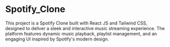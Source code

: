 # Spotify_Clone
This project is a Spotify Clone built with React JS and Tailwind CSS, designed to deliver a sleek and interactive music streaming experience. The platform features dynamic music playback, playlist management, and an engaging UI inspired by Spotify's modern design. 
